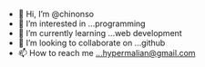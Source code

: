 - 👋 Hi, I’m @chinonso
- 👀 I’m interested in ...programming
- 🌱 I’m currently learning ...web development
- 💞️ I’m looking to collaborate on ...github
- 📫 How to reach me ...hypermalian@gmail.com

<!---
MAchin0/MAchin0 is a ✨ special ✨ repository because its `README.md` (this file) appears on your GitHub profile.
You can click the Preview link to take a look at your changes.
--->
